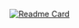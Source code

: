 [![Readme Card](https://github-readme-stats.vercel.app/api/pin/?username=themapotakes&repo=themapotakes.github.io)](https://github.com/themapotakes/themapotakes.github.io)
